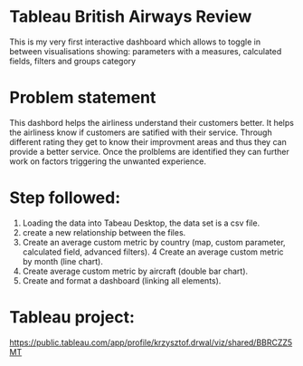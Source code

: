 # Tableau British Airways Review 

This is my very first  interactive dashboard which allows to toggle in between visualisations showing: parameters with a measures, calculated fields, filters and groups category 


# Problem statement 

This dashbord helps the airliness understand their customers better. It helps the airliness know if customers are satified with their service. Through different rating they get to know their improvment areas and thus they can provide a better service. Once the prolblems are identified they can further work on factors triggering the unwanted experience. 


# Step followed:
1. Loading the data into Tabeau Desktop, the data set is a csv file. 
2. create a new relationship between the files. 
3. Create an average custom metric by country (map, custom parameter, calculated field, advanced filters).
4 Create an average custom metric by month (line chart).
5. Create average custom metric by aircraft (double bar chart).
6. Create and format a dashboard (linking all elements).

# Tableau project: 
https://public.tableau.com/app/profile/krzysztof.drwal/viz/shared/BBRCZZ5MT


